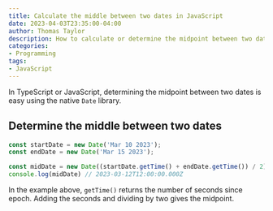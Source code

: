 ```yaml
---
title: Calculate the middle between two dates in JavaScript
date: 2023-04-03T23:35:00-04:00
author: Thomas Taylor
description: How to calculate or determine the midpoint between two dates in JavaScript
categories:
- Programming
tags:
- JavaScript
---
```


In TypeScript or JavaScript, determining the midpoint between two dates is easy using the native `Date` library.

## Determine the middle between two dates

```javascript
const startDate = new Date('Mar 10 2023');
const endDate = new Date('Mar 15 2023');

const midDate = new Date((startDate.getTime() + endDate.getTime()) / 2);
console.log(midDate) // 2023-03-12T12:00:00.000Z
```

In the example above, `getTime()` returns the number of seconds since epoch. Adding the seconds and dividing by two gives the midpoint.
